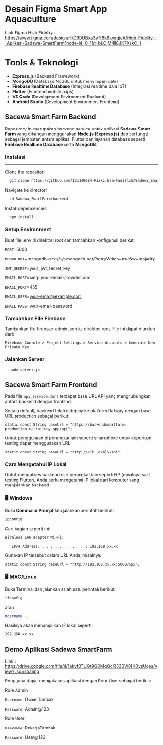 # Desain Figma Smart App Aquaculture
Link Figma High Fidelity : https://www.figma.com/design/HrD9DUBxa3wY8k8kyggjcA/High-Fidelity---Aplikasi-Sadewa-SmartFarm?node-id=0-1&t=bLOjM4lI8JK7XekC-1

# Tools & Teknologi

- **Express.js** (Backend Framework)
- **MongoDB** (Database NoSQL untuk menyimpan data)
- **Firebase Realtime Database** (Integrasi realtime data IoT)
- **Flutter** (Frontend mobile apps)
- **VS Code** (Development Environment Backend)
- **Android Studio** (Development Environment Frontend)


## Sadewa Smart Farm Backend

Repository ini merupakan backend service untuk aplikasi **Sadewa Smart Farm** yang dibangun menggunakan **Node.js (Express.js)** dan berfungsi sebagai jembatan antara aplikasi Flutter dan layanan database seperti **Firebase Realtime Database** serta **MongoDB**.


### Instalasi

---

Clone the repositori

```bash
  git clone https://github.com/121140084-Rizki-Esa-Fadillah/Sadewa_SmartFarm.git
```

Navigate ke directori

```bash
  cd Sadewa_SmartFarm/backend
```

Install dependencies

```bash
  npm install
```


### Setup Environment

Buat file .env di direktori root dan tambahkan konfigurasi berikut:

`PORT`=5000

`MONGO_URI`=mongodb+srv://<user>:<password>@<cluster>.mongodb.net/<dbname>?retryWrites=true&w=majority

`JWT_SECRET`=your_jwt_secret_key

`EMAIL_HOST`=smtp.your-email-provider.com

`EMAIL_PORT`=465

`EMAIL_USER`=your-email@example.com

`EMAIL_PASS`=your-email-password


### Tambahkan FIle Firebase

Tambahkan file firebase-admin.json ke direktori root. File ini dapat diunduh dari:

`Firebase Console > Project Settings > Service Accounts > Generate New Private Key`


### Jalankan Server

```bash
  node server.js
```


## Sadewa Smart Farm Frontend

Pada file `api_service.dart` terdapat base URL API yang menghubungkan antara backend dengan frontend.

Secara default, backend telah dideploy ke platform Railway dengan base URL production sebagai berikut:

`static const String baseUrl = "https://backendsmartfarm-production.up.railway.app/api";`

Untuk penggunaan di perangkat lain seperti smartphone untuk keperluan testing dapat menggunakan URL:

`static const String baseUrl = "http://<IP Lokal>/api";`



### Cara Mengetahui IP Lokal

Untuk mengakses backend dari perangkat lain seperti HP (misalnya saat testing Flutter), Anda perlu mengetahui IP lokal dari komputer yang menjalankan backend.


### 🖥️ Windows

Buka **Command Prompt** lalu jalankan perintah berikut:

```bash
ipconfig
```

Cari bagian seperti ini:

```bash
Wireless LAN adapter Wi-Fi:

   IPv4 Address. . . . . . . . . . . : 192.168.xx.xx
```

Gunakan IP tersebut dalam URL Anda, misalnya:

`static const String baseUrl = "http://192.168.xx.xx:5000/api";`


### 🖥️ MAC/Linux

Buka Terminal dan jalankan salah satu perintah berikut:

```bash
ifconfig
```

atau

```bash
hostname -I
```

Hasilnya akan menampilkan IP lokal seperti:

```bash
192.168.xx.xx
```

## Demo Aplikasi Sadewa SmartFarm

Link : https://drive.google.com/file/d/1akyf0TUGt9GOMqQclR330VK4K0ysUqes/view?usp=sharing

Pengguna dapat mengakases aplikasi dengan Root User sebagai berikut:

Role Admin

`Username`: OwnerTambak

`Password`: Admin@123

Role User

`Username`: PekerjaTambak

`Password`: User@123
